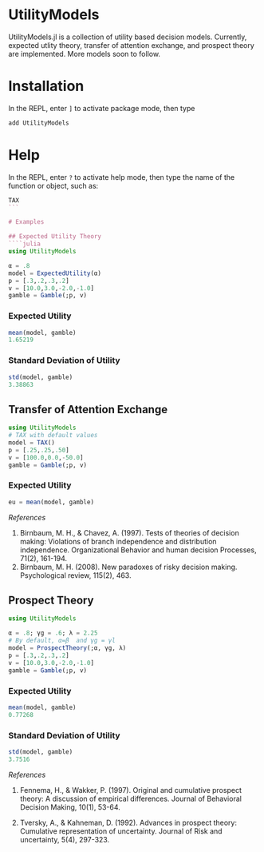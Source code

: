 # UtilityModels

UtilityModels.jl is a collection of utility based decision models. Currently, expected utlity theory, transfer of attention exchange, and prospect theory are implemented. More models soon to follow. 

# Installation

In the REPL, enter `]` to activate package mode, then type

````julia 
add UtilityModels
````
# Help

In the REPL, enter `?` to activate help mode, then type the name of the function or object, such as:

````julia
TAX
```

# Examples

## Expected Utility Theory
````julia
using UtilityModels

α = .8
model = ExpectedUtility(α)
p = [.3,.2,.3,.2]
v = [10.0,3.0,-2.0,-1.0]
gamble = Gamble(;p, v)
````
### Expected Utility

````julia
mean(model, gamble)
1.65219
````

### Standard Deviation of Utility

````julia
std(model, gamble)
3.38863
````

## Transfer of Attention Exchange

````julia
using UtilityModels
# TAX with default values
model = TAX()
p = [.25,.25,.50]
v = [100.0,0.0,-50.0]
gamble = Gamble(;p, v)
````
### Expected Utility

````julia
eu = mean(model, gamble)
````

*References*

1. Birnbaum, M. H., & Chavez, A. (1997). Tests of theories of decision making: Violations of branch independence and distribution independence. Organizational Behavior and human decision Processes, 71(2), 161-194.
2. Birnbaum, M. H. (2008). New paradoxes of risky decision making. Psychological review, 115(2), 463.

## Prospect Theory
````julia
using UtilityModels

α = .8; γg = .6; λ = 2.25
# By default, α=β  and γg = γl
model = ProspectTheory(;α, γg, λ)
p = [.3,.2,.3,.2]
v = [10.0,3.0,-2.0,-1.0]
gamble = Gamble(;p, v)
````
### Expected Utility

````julia
mean(model, gamble)
0.77268
````

### Standard Deviation of Utility

````julia
std(model, gamble)
3.7516
````

*References*

1. Fennema, H., & Wakker, P. (1997). Original and cumulative prospect theory: A discussion of empirical differences. Journal of Behavioral Decision Making, 10(1), 53-64.

2. Tversky, A., & Kahneman, D. (1992). Advances in prospect theory: Cumulative representation of uncertainty. Journal of Risk and uncertainty, 5(4), 297-323.

